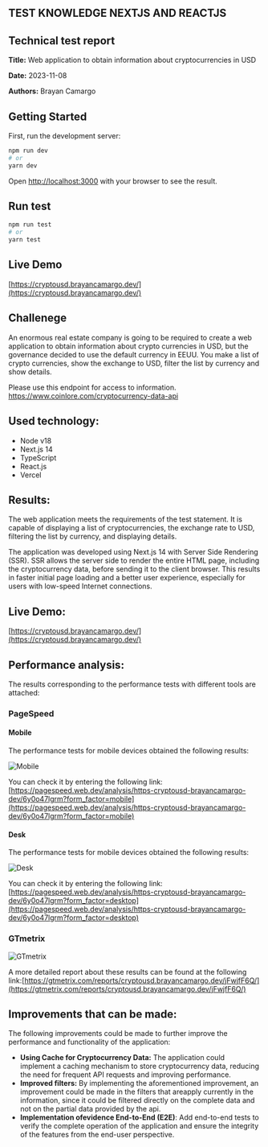 ## TEST KNOWLEDGE NEXTJS AND REACTJS

## Technical test report

**Title:** Web application to obtain information about cryptocurrencies in USD

**Date:** 2023-11-08

**Authors:** Brayan Camargo

## Getting Started

First, run the development server:

```bash
npm run dev
# or
yarn dev
```

Open [http://localhost:3000](http://localhost:3000) with your browser to see the result.


## Run test

```bash
npm run test
# or
yarn test
```


## Live Demo

[https://cryptousd.brayancamargo.dev/](https://cryptousd.brayancamargo.dev/)


## Challenege

An enormous real estate company is going to be required to create a web application to
obtain information about crypto currencies in USD, but the governance decided to use the
default currency in EEUU. You make a list of crypto currencies, show the exchange to
USD, filter the list by currency and show details.

Please use this endpoint for access to information.
https://www.coinlore.com/cryptocurrency-data-api


## Used technology:

* Node v18
* Next.js 14
* TypeScript
* React.js
* Vercel

## Results:

The web application meets the requirements of the test statement. It is capable of displaying a list of cryptocurrencies, the exchange rate to USD, filtering the list by currency, and displaying details.

The application was developed using Next.js 14 with Server Side Rendering (SSR). SSR allows the server side to render the entire HTML page, including the cryptocurrency data, before sending it to the client browser. This results in faster initial page loading and a better user experience, especially for users with low-speed Internet connections.


## Live Demo:

[https://cryptousd.brayancamargo.dev/](https://cryptousd.brayancamargo.dev/)


## Performance analysis:

The results corresponding to the performance tests with different tools are attached:


### PageSpeed


#### Mobile

The performance tests for mobile devices obtained the following results:

![Mobile](https://github.com/brayanochz/CryptoUSD/assets/19654857/d9fc7fd0-57ce-43e7-9a3e-fead32c1804b "Mobile")

You can check it by entering the following link:[https://pagespeed.web.dev/analysis/https-cryptousd-brayancamargo-dev/6y0o47lgrm?form_factor=mobile](https://pagespeed.web.dev/analysis/https-cryptousd-brayancamargo-dev/6y0o47lgrm?form_factor=mobile)

#### Desk

The performance tests for mobile devices obtained the following results:

![Desk](https://github.com/brayanochz/CryptoUSD/assets/19654857/55760c73-f99c-4704-9d3f-c0f7703f5577 "Desk")


You can check it by entering the following link:[https://pagespeed.web.dev/analysis/https-cryptousd-brayancamargo-dev/6y0o47lgrm?form_factor=desktop](https://pagespeed.web.dev/analysis/https-cryptousd-brayancamargo-dev/6y0o47lgrm?form_factor=desktop)


### GTmetrix


![GTmetrix](https://github.com/brayanochz/CryptoUSD/assets/19654857/e894c757-69f6-476a-aa81-5627d2f17b05 "GTmetrix")


A more detailed report about these results can be found at the following link:[https://gtmetrix.com/reports/cryptousd.brayancamargo.dev/jFwjfF6Q/](https://gtmetrix.com/reports/cryptousd.brayancamargo.dev/jFwjfF6Q/)


## Improvements that can be made:

The following improvements could be made to further improve the performance and functionality of the application:



* **Using Cache for Cryptocurrency Data:** The application could implement a caching mechanism to store cryptocurrency data, reducing the need for frequent API requests and improving performance.
* **Improved filters:** By implementing the aforementioned improvement, an improvement could be made in the filters that areapply currently in the information, since it could be filtered directly on the complete data and not on the partial data provided by the api.
* **Implementation ofevidence End-to-End (E2E)**: Add end-to-end tests to verify the complete operation of the application and ensure the integrity of the features from the end-user perspective.


